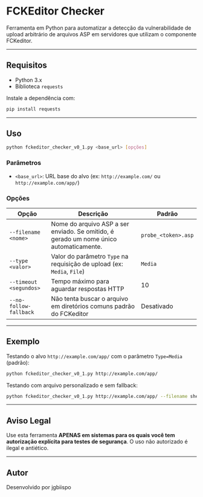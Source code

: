 # FCKEditor Checker

Ferramenta em Python para automatizar a detecção da vulnerabilidade de upload arbitrário de arquivos ASP em servidores que utilizam o componente FCKeditor.

---

## Requisitos

* Python 3.x
* Biblioteca `requests`

Instale a dependência com:

```bash
pip install requests
```

---

## Uso

```bash
python fckeditor_checker_v0_1.py <base_url> [opções]
```

### Parâmetros

* `<base_url>`: URL base do alvo (ex: `http://example.com/` ou `http://example.com/app/`)

### Opções

| Opção                  | Descrição                                                                              | Padrão              |
| ---------------------- | -------------------------------------------------------------------------------------- | ------------------- |
| `--filename <nome>`    | Nome do arquivo ASP a ser enviado. Se omitido, é gerado um nome único automaticamente. | `probe_<token>.asp` |
| `--type <valor>`       | Valor do parâmetro `Type` na requisição de upload (ex: `Media`, `File`)                | `Media`             |
| `--timeout <segundos>` | Tempo máximo para aguardar respostas HTTP                                              | 10                  |
| `--no-follow-fallback` | Não tenta buscar o arquivo em diretórios comuns padrão do FCKeditor                    | Desativado          |

---

## Exemplo

Testando o alvo `http://example.com/app/` com o parâmetro `Type=Media` (padrão):

```bash
python fckeditor_checker_v0_1.py http://example.com/app/
```

Testando com arquivo personalizado e sem fallback:

```bash
python fckeditor_checker_v0_1.py http://example.com/app/ --filename shell.asp --type File --no-follow-fallback
```

---

## Aviso Legal

Use esta ferramenta **APENAS em sistemas para os quais você tem autorização explícita para testes de segurança**. O uso não autorizado é ilegal e antiético.

---

## Autor

Desenvolvido por jgbiispo
